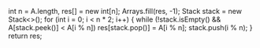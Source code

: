 int n = A.length, res[] = new int[n];
Arrays.fill(res, -1);
Stack<Integer> stack = new Stack<>();
for (int i = 0; i < n * 2; i++) {
while (!stack.isEmpty() && A[stack.peek()] < A[i % n])
res[stack.pop()] = A[i % n];
stack.push(i % n);
}
return res;